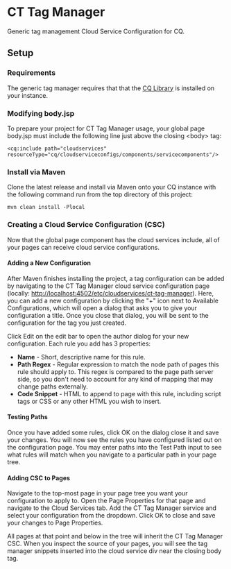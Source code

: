 
# CT Tag Manager
Generic tag management Cloud Service Configuration for CQ.

## Setup

### Requirements
The generic tag manager requires that that the [CQ Library](https://github.com/Citytechinc/cq-library) is installed on your instance.

### Modifying body.jsp
To prepare your project for CT Tag Manager usage, your global page body.jsp must include the following line just above
the closing &lt;body&gt; tag:

    <cq:include path="cloudservices" resourceType="cq/cloudserviceconfigs/components/servicecomponents"/>

### Install via Maven
Clone the latest release and install via Maven onto your CQ instance with the following command run from the top directory of this project:

    mvn clean install -Plocal

### Creating a Cloud Service Configuration (CSC)
Now that the global page component has the cloud services include, all of your pages can receive cloud service configurations.

#### Adding a New Configuration
After Maven finishes installing the project, a tag configuration can be added by navigating to the CT Tag Manager cloud service configuration page (locally: [http://localhost:4502/etc/cloudservices/ct-tag-manager](http://localhost:4502/etc/cloudservices/ct-tag-manager)). Here, you can add a new configuration by clicking the "+" icon next to Available Configurations, which will open a dialog that asks you to give your configuration a title. Once you close that dialog, you will be sent to the configuration for the tag you just created.

Click Edit on the edit bar to open the author dialog for your new configuration. Each rule you add has 3 properties:

* **Name** - Short, descriptive name for this rule.
* **Path Regex** - Regular expression to match the node path of pages this rule should apply to. This regex is compared to the page path server side, so you don't need to account for any kind of mapping that may change paths externally.
* **Code Snippet** - HTML to append to page with this rule, including script tags or CSS or any other HTML you wish to insert.

#### Testing Paths
Once you have added some rules, click OK on the dialog close it and save your changes. You will now see the rules you have configured listed out on the configuration page. You may enter paths into the Test Path input to see what rules will match when you navigate to a particular path in your page tree.

#### Adding CSC to Pages
Navigate to the top-most page in your page tree you want your configuration to apply to. Open the Page Properties for that page and navigate to the Cloud Services tab. Add the CT Tag Manager service and select your configuration from the dropdown. Click OK to close and save your changes to Page Properties.

All pages at that point and below in the tree will inherit the CT Tag Manager CSC. When you inspect the source of your pages, you will see the tag manager snippets inserted into the cloud service div near the closing body tag.
